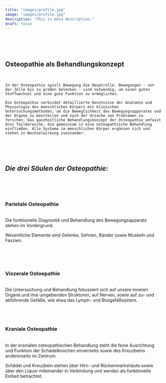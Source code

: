 ```yaml
---
title: "images/profile.jpg"
image: "images/profile.jpg"
description: "This is meta description."
draft: false
---
```

  
<br>
<br>
<br>

## Osteopathie als Behandlungskonzept   
<br>    
  
    In der Osteopathie spielt Bewegung die Hauptrolle. Bewegungen - von der Zelle bis zu großen Gelenken - sind notwendig, um einen guten Stoffwechsel und eine gute Funktion zu ermöglichen.   
    
    Die Osteopathie verbindet detaillierte Kenntnisse der Anatomie und Physiologie des menschlichen Körpers mit klinischen Untersuchungsmethoden, um die Beweglichkeit des Bewegungs­apparates und der Organe zu beurteilen und nach der Ursache von Problemen zu forschen. Das ganzheitliche Behandlungskonzept der Osteopathie umfasst drei Teilbereiche, die gemeinsam in eine osteopathische Behandlung einfließen. Alle Systeme im menschlichen Körper ergänzen sich und stehen in Wechselwirkung zueinander.  

<br>
<br>
<br>
 
## *Die drei Säulen der Osteopathie:*

<br>
<br>
<br>

  
    
  
### Parietale Osteopathie  
<br>
Die funktionelle Diagnostik und Behandlung des Bewegungsapparats stehen im Vordergrund.   

Wesentliche Elemente sind Gelenke, Sehnen, Bänder sowie Muskeln und Faszien.

<br>
<br>
<br>

### Viszerale Ostoepathie  
<br>
Die Untersuchung und Behandlung fokussiert sich auf unsere inneren Organe und ihre umgebenden Strukturen, auf Nerven, sowie auf zu- und abführende Gefäße, wie etwa das Lymph- und Blutgefäßsystem.

<br>
<br>
<br>
<br>


### Kraniale Osteopathie  
<br>
In der kranialen osteopathischen Behandlung steht die feine Ausrichtung und Funktion der Schädelknochen einserseits sowie des Kreuzbeins andererseits im Zentrum.   

Schädel und Kreuzbein stehen über Hirn- und Rückenmarkshäute sowie über den Liquor miteinander in Verbindung und werden als funktionelle Einheit betrachtet.


